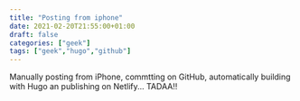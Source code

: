 ```yaml
---
title: "Posting from iphone"
date: 2021-02-20T21:55:00+01:00
draft: false
categories: ["geek"]
tags: ["geek","hugo","github"]
---
```


Manually posting from iPhone, commtting on GitHub, automatically building with Hugo an publishing on Netlify... TADAA!!